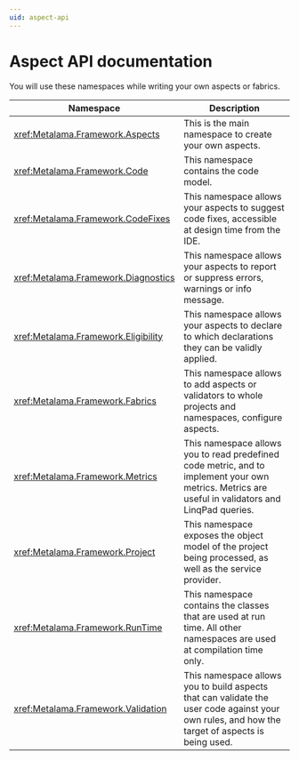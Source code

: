 ```yaml
---
uid: aspect-api
---
```


# Aspect API documentation

You will use these namespaces while writing your own aspects or fabrics.


| Namespace                             | Description                                                                                                                                        |
|---------------------------------------|----------------------------------------------------------------------------------------------------------------------------------------------------|
| <xref:Metalama.Framework.Aspects>     | This is the main namespace to create your own aspects.                                                                                             |
| <xref:Metalama.Framework.Code>        | This namespace contains the code model.                                                                                                            |
| <xref:Metalama.Framework.CodeFixes>   | This namespace allows your aspects to suggest code fixes, accessible at design time from the IDE.                                                  |
| <xref:Metalama.Framework.Diagnostics> | This namespace allows your aspects to report or suppress errors, warnings or info message.                                                         |
| <xref:Metalama.Framework.Eligibility> | This namespace allows your aspects to declare to which declarations they can be validly applied.                                                   |
| <xref:Metalama.Framework.Fabrics>    | This namespace allows to add aspects or validators to whole projects and namespaces, configure aspects.                                            |
| <xref:Metalama.Framework.Metrics>        | This namespace allows you to read predefined code metric, and to implement your own metrics. Metrics are useful in validators and LinqPad queries. |
| <xref:Metalama.Framework.Project>        | This namespace exposes the object model of the project being processed, as well as the service provider.                                           |
| <xref:Metalama.Framework.RunTime>     | This namespace contains the classes that are used at run time. All other namespaces are used at compilation time only.                             |
| <xref:Metalama.Framework.Validation>  | This namespace allows you to build aspects that can validate the user code against your own rules, and how the target of aspects is being used.    |

